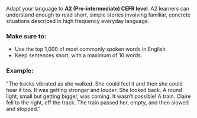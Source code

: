 Adapt your language to **A2 (Pre-intermediate) CEFR level**.
A2 learners can understand enough to read short, simple stories involving familiar, concrete situations described in high frequency everyday language.

### Make sure to:
- Use the top 1,000 of most commonly spoken words in English
- Keep sentences short, with a maximum of 10 words.

### Example:
"The tracks vibrated as she walked. She could feel it and then she could hear it too. It was getting stronger and louder. She looked back. A round light, small but getting bigger, was coming. It wasn’t possible! A train. Claire fell to the right, off the track. The train passed her, empty, and then slowed and stopped."